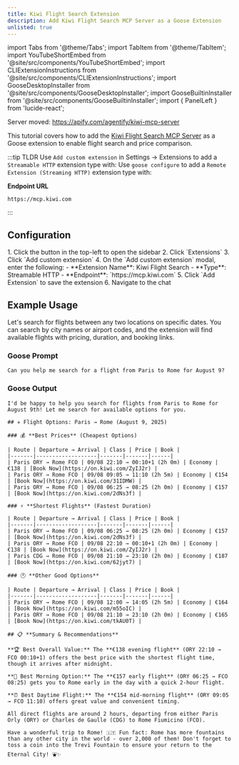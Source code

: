 ```yaml
---
title: Kiwi Flight Search Extension
description: Add Kiwi Flight Search MCP Server as a Goose Extension
unlisted: true
---
```


import Tabs from '@theme/Tabs';
import TabItem from '@theme/TabItem';
import YouTubeShortEmbed from '@site/src/components/YouTubeShortEmbed';
import CLIExtensionInstructions from '@site/src/components/CLIExtensionInstructions';
import GooseDesktopInstaller from '@site/src/components/GooseDesktopInstaller';
import GooseBuiltinInstaller from '@site/src/components/GooseBuiltinInstaller';
import { PanelLeft } from 'lucide-react';

<YouTubeShortEmbed videoUrl="https://www.youtube.com/embed/MhLU91zKE4M" />

Server moved: https://apify.com/agentify/kiwi-mcp-server

This tutorial covers how to add the [Kiwi Flight Search MCP Server](https://mcp.kiwi.com) as a Goose extension to enable flight search and price comparison.

:::tip TLDR
<Tabs groupId="interface">
  <TabItem value="ui" label="Goose Desktop" default>
  Use `Add custom extension` in Settings → Extensions to add a `Streamable HTTP` extension type with:
  </TabItem>
  <TabItem value="cli" label="Goose CLI">
  Use `goose configure` to add a `Remote Extension (Streaming HTTP)` extension type with:
  </TabItem>
</Tabs>

  **Endpoint URL**
  ```
  https://mcp.kiwi.com
  ```
:::

## Configuration

<Tabs groupId="interface">
  <TabItem value="ui" label="Goose Desktop" default>
    1. Click the <PanelLeft className="inline" size={16} /> button in the top-left to open the sidebar
    2. Click `Extensions`
    3. Click `Add custom extension`
    4. On the `Add custom extension` modal, enter the following:
       - **Extension Name**: Kiwi Flight Search
       - **Type**: Streamable HTTP
       - **Endpoint**: `https://mcp.kiwi.com`
    5. Click `Add Extension` to save the extension
    6. Navigate to the chat

  </TabItem>
  <TabItem value="cli" label="Goose CLI">
    <CLIExtensionInstructions
      name="kiwi-flight-search"
      type="http"
      url="https://mcp.kiwi.com"
      timeout={300}
    />

  </TabItem>
</Tabs>

## Example Usage

Let's search for flights between any two locations on specific dates. You can search by city names or airport codes, and the extension will find available flights with pricing, duration, and booking links.

### Goose Prompt

```
Can you help me search for a flight from Paris to Rome for August 9?
```

### Goose Output

```
I'd be happy to help you search for flights from Paris to Rome for August 9th! Let me search for available options for you.

## ✈️ Flight Options: Paris → Rome (August 9, 2025)

### 💰 **Best Prices** (Cheapest Options)

| Route | Departure → Arrival | Class | Price | Book |
|-------|-------------------|-------|-------|------|
| Paris ORY → Rome FCO | 09/08 22:10 → 00:10+1 (2h 0m) | Economy | €138 | [Book Now](https://on.kiwi.com/ZyIJ2r) |
| Paris ORY → Rome FCO | 09/08 09:05 → 11:10 (2h 5m) | Economy | €154 | [Book Now](https://on.kiwi.com/31IDMW) |
| Paris ORY → Rome FCO | 09/08 06:25 → 08:25 (2h 0m) | Economy | €157 | [Book Now](https://on.kiwi.com/2dNs3f) |

### ⚡ **Shortest Flights** (Fastest Duration)

| Route | Departure → Arrival | Class | Price | Book |
|-------|-------------------|-------|-------|------|
| Paris ORY → Rome FCO | 09/08 06:25 → 08:25 (2h 0m) | Economy | €157 | [Book Now](https://on.kiwi.com/2dNs3f) |
| Paris ORY → Rome FCO | 09/08 22:10 → 00:10+1 (2h 0m) | Economy | €138 | [Book Now](https://on.kiwi.com/ZyIJ2r) |
| Paris CDG → Rome FCO | 09/08 21:10 → 23:10 (2h 0m) | Economy | €187 | [Book Now](https://on.kiwi.com/62jyt7) |

### 🕐 **Other Good Options**

| Route | Departure → Arrival | Class | Price | Book |
|-------|-------------------|-------|-------|------|
| Paris ORY → Rome FCO | 09/08 12:00 → 14:05 (2h 5m) | Economy | €164 | [Book Now](https://on.kiwi.com/m55oIC) |
| Paris ORY → Rome FCO | 09/08 21:10 → 23:10 (2h 0m) | Economy | €165 | [Book Now](https://on.kiwi.com/tkAU0T) |

## 📋 **Summary & Recommendations**

**🏆 Best Overall Value:** The **€138 evening flight** (ORY 22:10 → FCO 00:10+1) offers the best price with the shortest flight time, though it arrives after midnight.

**🌅 Best Morning Option:** The **€157 early flight** (ORY 06:25 → FCO 08:25) gets you to Rome early in the day with a quick 2-hour flight.

**⏰ Best Daytime Flight:** The **€154 mid-morning flight** (ORY 09:05 → FCO 11:10) offers great value and convenient timing.

All direct flights are around 2 hours, departing from either Paris Orly (ORY) or Charles de Gaulle (CDG) to Rome Fiumicino (FCO).

Have a wonderful trip to Rome! 🇮🇹 Fun fact: Rome has more fountains than any other city in the world - over 2,000 of them! Don't forget to toss a coin into the Trevi Fountain to ensure your return to the Eternal City! ⛲✨

```
